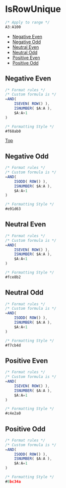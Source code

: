 #  IsRowUnique
```JavaScript
/* Apply to range */
A3:A100
```

*   [Negative Even](##Negative-Even)
*   [Negative Odd](##Negative-Odd)
*   [Neutral Even](##Neutral-Even)
*   [Neutral Odd](##Neutral-Odd)
*   [Positive Even](##Positive-Even)
*   [Positive Odd](##Positive-Odd)

##  Negative Even
```JavaScript
/* Format rules */
/* Custom formula is */
=AND(
    ISEVEN( ROW() ),
    ISNUMBER( $A:A ),
    $A:A>1
)

/* Formatting Style */
#f68ab0
```
[Top](#IsRowUnique)

##  Negative Odd
```JavaScript
/* Format rules */
/* Custom formula is */
=AND(
    ISODD( ROW() ),
    ISNUMBER( $A:A ),
    $A:A>1
)

/* Formatting Style */
#e91d63
```

##  Neutral Even
```JavaScript
/* Format rules */
/* Custom formula is */
=AND(
    ISEVEN( ROW() ),
    ISNUMBER( $A:A ),
    $A:A<1
)

/* Formatting Style */
#fce8b2
```

##  Neutral Odd
```JavaScript
/* Format rules */
/* Custom formula is */
=AND(
    ISODD( ROW() ),
    ISNUMBER( $A:A ),
    $A:A<1
)

/* Formatting Style */
#f7cb4d
```

##  Positive Even
```JavaScript
/* Format rules */
/* Custom formula is */
=AND(
    ISEVEN( ROW() ),
    ISNUMBER( $A:A ),
    $A:A=1
)

/* Formatting Style */
#c4e2a0
```

##  Positive Odd
```JavaScript
/* Format rules */
/* Custom formula is */
=AND(
    ISODD( ROW() ),
    ISNUMBER( $A:A ),
    $A:A=1
)

/* Formatting Style */
#8bc34a
```